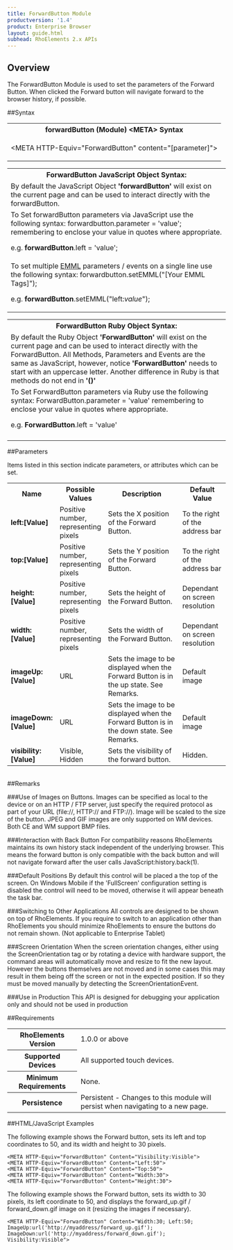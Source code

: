 ```yaml
---
title: ForwardButton Module
productversion: '1.4'
product: Enterprise Browser
layout: guide.html
subhead: RhoElements 2.x APIs
---
```


## Overview
The ForwardButton Module is used to set the parameters of the Forward Button. When clicked the Forward button will navigate forward to the browser history, if possible.

##Syntax

<table class="re-table"><tr><th class="tableHeading">forwardButton (Module) &lt;META&gt; Syntax
</th></tr><tr><td class="clsSyntaxCells clsOddRow"><p>&lt;META HTTP-Equiv="ForwardButton" content="[parameter]"&gt;</p></td></tr></table>
<table class="re-table"><tr><th class="tableHeading">ForwardButton JavaScript Object Syntax:</th></tr><tr><td class="clsSyntaxCells clsOddRow">
By default the JavaScript Object <b>'forwardButton'</b> will exist on the current page and can be used to interact directly with the forwardButton.
</td></tr><tr><td class="clsSyntaxCells clsEvenRow">
To Set forwardButton parameters via JavaScript use the following syntax: forwardbutton.parameter = 'value'; remembering to enclose your value in quotes where appropriate.  
<P />e.g. <b>forwardButton</b>.left = 'value';
</td></tr><tr><td class="clsSyntaxCells clsOddRow">							
To set multiple <a href="/rhoelements/EMMLOverview">EMML</a> parameters / events on a single line use the following syntax: forwardbutton.setEMML("[Your EMML Tags]");
<P />
e.g. <b>forwardButton</b>.setEMML("left:<i>value</i>");							
</td></tr></table>

<table class="re-table"><tr><th class="tableHeading">ForwardButton Ruby Object Syntax:</th></tr><tr><td class="clsSyntaxCells clsOddRow">
By default the Ruby Object <b>'ForwardButton'</b> will exist on the current page and can be used to interact directly with the ForwardButton. All Methods, Parameters and Events are the same as JavaScript, however, notice <b>'ForwardButton'</b> needs to start with an uppercase letter. Another difference in Ruby is that methods do not end in <b>'()'</b></td></tr><tr><td class="clsSyntaxCells clsEvenRow">
To Set ForwardButton parameters via Ruby use the following syntax: ForwardButton.parameter = 'value' remembering to enclose your value in quotes where appropriate.  
<P />e.g. <b>ForwardButton</b>.left = 'value'
</td></tr><tr><td class="clsSyntaxCells clsOddRow" /></tr></table>




##Parameters


Items listed in this section indicate parameters, or attributes which can be set.
<table class="re-table"><col width="20%" /><col width="20%" /><col width="38%" /><col width="22%" /><tr><th class="tableHeading">Name</th><th class="tableHeading">Possible Values</th><th class="tableHeading">Description</th><th class="tableHeading">Default Value</th></tr><tr><td class="clsSyntaxCells clsOddRow"><b>left:[Value]
</b></td><td class="clsSyntaxCells clsOddRow">Positive number, representing pixels</td><td class="clsSyntaxCells clsOddRow">Sets the X position of the Forward Button.</td><td class="clsSyntaxCells clsOddRow">To the right of the address bar</td></tr><tr><td class="clsSyntaxCells clsEvenRow"><b>top:[Value]
</b></td><td class="clsSyntaxCells clsEvenRow">Positive number, representing pixels</td><td class="clsSyntaxCells clsEvenRow">Sets the Y position of the Forward Button.</td><td class="clsSyntaxCells clsEvenRow">To the right of the address bar</td></tr><tr><td class="clsSyntaxCells clsOddRow"><b>height:[Value]
</b></td><td class="clsSyntaxCells clsOddRow">Positive number, representing pixels</td><td class="clsSyntaxCells clsOddRow">Sets the height of the Forward Button.</td><td class="clsSyntaxCells clsOddRow">Dependant on screen resolution</td></tr><tr><td class="clsSyntaxCells clsEvenRow"><b>width:[Value]
</b></td><td class="clsSyntaxCells clsEvenRow">Positive number, representing pixels</td><td class="clsSyntaxCells clsEvenRow">Sets the width of the Forward Button.</td><td class="clsSyntaxCells clsEvenRow">Dependant on screen resolution</td></tr><tr><td class="clsSyntaxCells clsOddRow"><b>imageUp:[Value]
</b></td><td class="clsSyntaxCells clsOddRow">URL</td><td class="clsSyntaxCells clsOddRow">Sets the image to be displayed when the Forward Button is in the up state.  See Remarks.</td><td class="clsSyntaxCells clsOddRow">Default image</td></tr><tr><td class="clsSyntaxCells clsEvenRow"><b>imageDown:[Value]
</b></td><td class="clsSyntaxCells clsEvenRow">URL</td><td class="clsSyntaxCells clsEvenRow">Sets the image to be displayed when the Forward Button is in the down state.  See Remarks.</td><td class="clsSyntaxCells clsEvenRow">Default image</td></tr><tr><td class="clsSyntaxCells clsOddRow"><b>visibility:[Value]
</b></td><td class="clsSyntaxCells clsOddRow">Visible, Hidden</td><td class="clsSyntaxCells clsOddRow">Sets the visibility of the forward button.</td><td class="clsSyntaxCells clsOddRow">Hidden.</td></tr></table>
<table class="re-table"><col width="78%" /><col width="8%" /><col width="1%" /><col width="5%" /><col width="1%" /><col width="5%" /><col width="2%" /></table>




##Remarks


###Use of Images on Buttons.
Images can be specified as local to the device or on an HTTP / FTP server, just specify the required protocol as part of your URL (file://\, HTTP:// and FTP://). Image will be scaled to the size of the button. JPEG and GIF images are only supported on WM devices. Both CE and WM support BMP files.


###Interaction with Back Button
For compatibility reasons RhoElements maintains its own history stack independent of the underlying browser. This means the forward button is only compatible with the back button and will not navigate forward after the user calls JavaScript:history.back(1).


###Default Positions
By default this control will be placed a the top of the screen. On Windows Mobile if the 'FullScreen' configuration setting is disabled the control will need to be moved, otherwise it will appear beneath the task bar.


###Switching to Other Applications
All controls are designed to be shown on top of RhoElements. If you require to switch to an application other than RhoElements you should minimize RhoElements to ensure the buttons do not remain shown. (Not applicable to Enterprise Tablet)


###Screen Orientation
When the screen orientation changes, either using the ScreenOrientation tag or by rotating a device with hardware support, the command areas will automatically move and resize to fit the new layout. However the buttons themselves are not moved and in some cases this may result in them being off the screen or not in the expected position. If so they must be moved manually by detecting the ScreenOrientationEvent.


###Use in Production
This API is designed for debugging your application only and should not be used in production




##Requirements

<table class="re-table"><tr><th class="tableHeading">RhoElements Version</th><td class="clsSyntaxCell clsEvenRow">1.0.0 or above
</td></tr><tr><th class="tableHeading">Supported Devices</th><td class="clsSyntaxCell clsOddRow">All supported touch devices.</td></tr><tr><th class="tableHeading">Minimum Requirements</th><td class="clsSyntaxCell clsOddRow">None.</td></tr><tr><th class="tableHeading">Persistence</th><td class="clsSyntaxCell clsEvenRow">Persistent - Changes to this module will persist when navigating to a new page.</td></tr></table>


##HTML/JavaScript Examples

The following example shows the Forward button, sets its left and top coordinates to 50, and its width and height to 30 pixels.

	<META HTTP-Equiv="ForwardButton" Content="Visibility:Visible">
	<META HTTP-Equiv="ForwardButton" Content="Left:50">
	<META HTTP-Equiv="ForwardButton" Content="Top:50">
	<META HTTP-Equiv="ForwardButton" Content="Width:30">
	<META HTTP-Equiv="ForwardButton" Content="Height:30">
	
The following example shows the Forward button, sets its width to 30 pixels, its left coordinate to 50, and displays the forward_up.gif / forward_down.gif image on it (resizing the images if necessary).

	<META HTTP-Equiv="ForwardButton" Content="Width:30; Left:50; ImageUp:url('http://myaddress/forward_up.gif'); ImageDown:url('http://myaddress/forward_down.gif'); Visibility:Visible"> 
	





